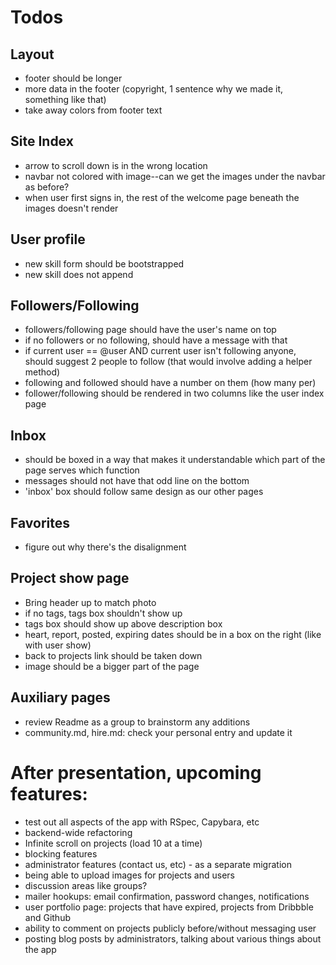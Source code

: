 # Todos

## Layout
- footer should be longer
- more data in the footer (copyright, 1 sentence why we made it, something like that)
- take away colors from footer text

## Site Index
- arrow to scroll down is in the wrong location
- navbar not colored with image--can we get the images under the navbar as before?
- when user first signs in, the rest of the welcome page beneath the images doesn't render 

## User profile
- new skill form should be bootstrapped
- new skill does not append

## Followers/Following
- followers/following page should have the user's name on top
- if no followers or no following, should have a message with that
- if current user == @user AND current user isn't following anyone, should suggest 2 people to follow (that would involve adding a helper method)
- following and followed should have a number on them (how many per)
- follower/following should be rendered in two columns like the user index page

## Inbox
- should be boxed in a way that makes it understandable which part of the page serves which function
- messages should not have that odd line on the bottom
- 'inbox' box should follow same design as our other pages

## Favorites
- figure out why there's the disalignment

## Project show page
- Bring header up to match photo
- if no tags, tags box shouldn't show up
- tags box should show up above description box
- heart, report, posted, expiring dates should be in a box on the right (like with user show)
- back to projects link should be taken down
- image should be a bigger part of the page

## Auxiliary pages
- review Readme as a group to brainstorm any additions
- community.md, hire.md: check your personal entry and update it

# After presentation, upcoming features:
- test out all aspects of the app with RSpec, Capybara, etc
- backend-wide refactoring
- Infinite scroll on projects (load 10 at a time)
- blocking features
- administrator features (contact us, etc) - as a separate migration
- being able to upload images for projects and users
- discussion areas like groups?
- mailer hookups: email confirmation, password changes, notifications
- user portfolio page: projects that have expired, projects from Dribbble and Github
- ability to comment on projects publicly before/without messaging user
- posting blog posts by administrators, talking about various things about the app
